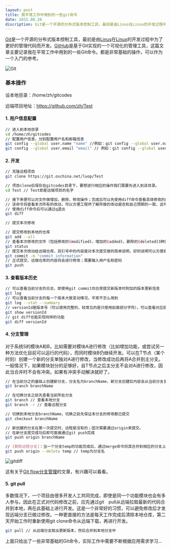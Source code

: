 ```yaml
---
layout: post
title: 我平常工作中用到的一些git命令
date: 2015.08.20
discription: Git是一个开源的分布式版本控制工具，最初是由Linus在Linux的开发过程中为了更好的管理代码而开发。GitHub是基于Git实现的一个可视化的管理工具，这篇文章主要记录我在平常工作中用到的一些Git命令。都是非常基础的操作，可以作为一个入门的参考...
---
```


[Git]是一个开源的分布式版本控制工具，最初是由[Linus]在[Linux]的开发过程中为了更好的管理代码而开发。[GitHub]是基于Git实现的一个可视化的管理工具，这篇文章主要记录我在平常工作中用到的一些Git命令。都是非常基础的操作，可以作为一个入门的参考。

![Git](https://git-scm.com/images/logo@2x.png)

### 基本操作

设本地目录：/home/zh/gitcodes

远端项目地址：https://github.com/zh/Test

#### 1. 用户信息配置
```sh
// 进入到本地目录
cd /home/zh/gitcodes
// 配置用户信息，分别配置用户名和邮箱信息
git config --global user.name "name" //例如：git config --global user.name "amani"
git config --global user.email "email" // 例如：git config --global user.email "amani@good.com"
```

#### 2. 开发
```sh
// 克隆远程项目
git clone https://git.oschina.net/luop/Test

// 项目clone后保存在gitcodes目录下，要想进行相应的操作我们需要先进入到该目录。
cd Test // Test即是远端项目的名字

// 接下来便可以对文件做增加，删除，修改操作；完成后可以先使用diff命令查看具体修改的内容
// 该命令将查看本次所有的改动，可以方便工程师了解所做的改动是否和自己预期的一致，这可以防止错误修改
// 使用diff命令后可以通过q退出
git diff 

// 提交本次修改

// 提交修改到本地的仓库
git add --all
// 查看本次修改的文件（包括修改的(modified)，增加的(added)，删除的(deleted)3种类别），但只给出文件名，没有具体修改细节；
git status
// 提交本次改动给远端仓库，双引号中的内容是对本次提交做的简单说明，好的说明可以方便自己和组内其他成员了解所做的改动，这和代码注释的道理一样
git commit -m "commit information"
// 正式提交，远端仓库的内容将会进行修改；需要输入用户名和密码
git push
```

#### 3. 查看版本历史
```sh
// 可以查看当前分支的日志，即使用git commit向仓库提交新版本时附加的版本更新信息
git log 
// 可以查看当前分支的每一个版本大致变动情况，平常不怎么用到
git log --stat --summary
// versionId是版本号（可以使用完整的，较常见的是只使用前面部分字符），可以查看对应提交版本对项目更改的详细内容
git show versionId
// git diff也能实现同样的功能
git diff versionId
```

#### 4. 分支管理

对于系统S的模块A和B，比如需要对模块A进行修改（比如增加功能，或尝试另一种方法优化目前可以运行的代码），而同时模块B仍继续开发。可以在T节点（某个时刻）创建一个新的分支单独对A进行修改，当修改成功后再将A合并到主分支。一般情况下，如果模块划分的足够好，自T节点之后主分支不会对A进行修改，因此当合并时不会有冲突。如果有冲突手动解决就好了。

```sh
// 在当前分之的基础上创建新分支，分支名为branchName，新分支创建后内容会从当前分支复制一份。
git branch branchName

// 在切换分支之前先查看当前所处分支
git branch // 查看本地分支
git branch -r // 查看远程分支

// 切换到本地分支branchName，切换之前先保证本分支的修改都已提交
git checkout branchName

// 新创建的分支在第一次提交时，远程是没有的；因次需要通过origin来提交。
// 在新分支提交成功后即可直接通过git push完成
git push origin branchName

// [删除远程分支]：当一个分支temp的功能完成后，通过merge命令将其合并到相应的分支上。这样temp分支即可删除。
git push origin --delete temp // temp为分支名
```

![gitdiff](http://1.lpxq.sinaapp.com/images/201508/20150820pic1.png)

这有关于[Git flow分支管理]的文章，有兴趣可以看看。

#### 5. git pull

多数情况下，一个项目由很多开发人工共同完成，即使是同一个功能模块也会有多人参与。因此在正式对代码修改之前，应先通过git　pull从远端拉取最新的代码合并到本地，再在此基础上进行开发。这是一个非常好的习惯，可以避免修改后才发现远端分支已做过修改。一种更直接的方法是每天工作完成后清除本地仓库，第二天开始工作时重新使用git clone命令从远端下载，再进行开发。

```sh
git pull // 从远端分支取出更新版本，然后合并到本地分支中
```

上面只给出了一些非常基础的Git命令，实际工作中需要不断根据应用需求学习...


  [Git]:<https://git-scm.com/>
  [Linus]:<https://en.wikipedia.org/wiki/Linus_Torvalds>
  [Linux]:<https://en.wikipedia.org/wiki/Linux>
  [GitHub]:<https://github.com/>
  [删除远程分支]:<http://zengrong.net/post/1746.htm>
  [Git flow分支管理]:<http://my.oschina.net/boomya/blog/691480>
